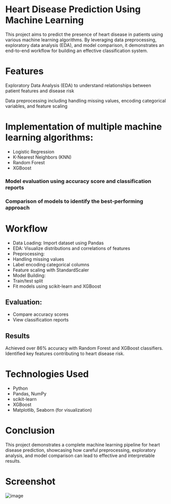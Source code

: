 
# Heart Disease Prediction Using Machine Learning
This project aims to predict the presence of heart disease in patients using various machine learning algorithms. By leveraging data preprocessing, exploratory data analysis (EDA), and model comparison, it demonstrates an end-to-end workflow for building an effective classification system.

# Features
Exploratory Data Analysis (EDA) to understand relationships between patient features and disease risk

Data preprocessing including handling missing values, encoding categorical variables, and feature scaling

# Implementation of multiple machine learning algorithms:

- Logistic Regression
- K-Nearest Neighbors (KNN)
- Random Forest
- XGBoost

### Model evaluation using accuracy score and classification reports

### Comparison of models to identify the best-performing approach

# Workflow
- Data Loading: Import dataset using Pandas
- EDA: Visualize distributions and correlations of features
- Preprocessing:
- Handling missing values
- Label encoding categorical columns
- Feature scaling with StandardScaler
- Model Building:
- Train/test split
- Fit models using scikit-learn and XGBoost

## Evaluation:
- Compare accuracy scores
- View classification reports

## Results
Achieved over 86% accuracy with Random Forest and XGBoost classifiers.
Identified key features contributing to heart disease risk.

# Technologies Used
- Python
- Pandas, NumPy
- scikit-learn
- XGBoost
- Matplotlib, Seaborn (for visualization)

# Conclusion
This project demonstrates a complete machine learning pipeline for heart disease prediction, showcasing how careful preprocessing, exploratory analysis, and model comparison can lead to effective and interpretable results.


# Screenshot
![image](https://github.com/user-attachments/assets/885a711f-4c43-45a0-b215-0529c8a04325)

